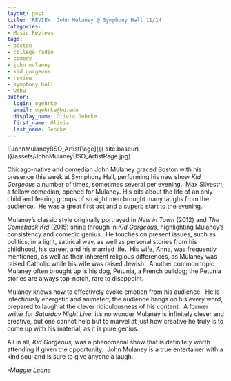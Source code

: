 ```yaml
---
layout: post
title: 'REVIEW: John Mulaney @ Symphony Hall 11/14'
categories:
- Music Reviews
tags:
- boston
- college radio
- comedy
- john mulaney
- kid gorgeous
- review
- symphony hall
- wtbu
author:
  login: ogehrke
  email: ogehrke@bu.edu
  display_name: Olivia Gehrke
  first_name: Olivia
  last_name: Gehrke
---
```

![JohnMulaneyBSO_ArtistPage]({{ site.baseurl }}/assets/JohnMulaneyBSO_ArtistPage.jpg)

Chicago-native and comedian John Mulaney graced Boston with his presence this week at Symphony Hall, performing his new show _Kid Gorgeous_ a number of times, sometimes several per evening.  Max Silvestri, a fellow comedian, opened for Mulaney. His bits about the life of an only child and fearing groups of straight men brought many laughs from the audience.  He was a great first act and a superb start to the evening.

Mulaney’s classic style originally portrayed in _New in Town_ (2012) and _The Comeback Kid_ (2015) shine through in _Kid Gorgeous_, highlighting Mulaney’s consistency and comedic genius.  He touches on present issues, such as politics, in a light, satirical way, as well as personal stories from his childhood, his career, and his married life.  His wife, Anna, was frequently mentioned, as well as their inherent religious differences, as Mulaney was raised Catholic while his wife was raised Jewish.  Another common topic Mulaney often brought up is his dog, Petunia, a French bulldog; the Petunia stories are always top-notch, rare to disappoint.

Mulaney knows how to effectively evoke emotion from his audience.  He is infectiously energetic and animated; the audience hangs on his every word, prepared to laugh at the clever ridiculousness of his content.  A former writer for _Saturday Night Live_, it’s no wonder Mulaney is infinitely clever and creative, but one cannot help but to marvel at just how creative he truly is to come up with his material, as it is pure genius.

All in all, _Kid Gorgeous,_ was a phenomenal show that is definitely worth attending if given the opportunity.  John Mulaney is a true entertainer with a kind soul and is sure to give anyone a laugh.

_\-Maggie Leone_